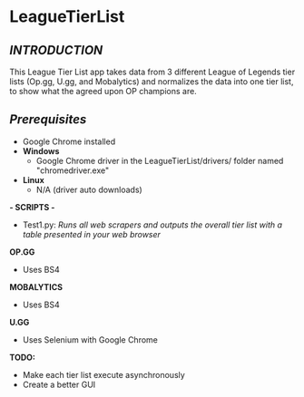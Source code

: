 # LeagueTierList

_INTRODUCTION_
  -
This League Tier List app takes data from 3 different League of Legends tier lists (Op.gg, U.gg, and Mobalytics) and normalizes the data into one tier list, to show what the agreed upon OP champions are.


_Prerequisites_
  - 
  
  - Google Chrome installed
  - **Windows**
    - Google Chrome driver in the LeagueTierList/drivers/ folder named "chromedriver.exe"
  - **Linux**
    - N/A (driver auto downloads)



**- SCRIPTS -**
- Test1.py: _Runs all web scrapers and outputs the overall tier list with a table presented in your web browser_



__OP.GG__
- Uses BS4

__MOBALYTICS__
- Uses BS4

__U.GG__
- Uses Selenium with Google Chrome


**TODO:**
- Make each tier list execute asynchronously
- Create a better GUI
